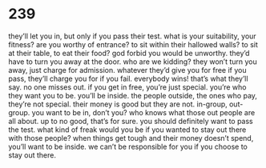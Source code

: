 # 239

they’ll let you in, but only if you pass their test. what is your suitability, your fitness? are you worthy of entrance? to sit within their hallowed walls? to sit at their table, to eat their food? god forbid you would be unworthy. they’d have to turn you away at the door. who are we kidding? they won’t turn you away, just charge for admission. whatever they’d give you for free if you pass, they’ll charge you for if you fail. everybody wins! that’s what they’ll say. no one misses out. if you get in free, you’re just special. you’re who they want you to be. you’ll be inside. the people outside, the ones who pay, they’re not special. their money is good but they are not. in-group, out-group. you want to be in, don’t you? who knows what those out people are all about. up to no good, that’s for sure. you should definitely want to pass the test. what kind of freak would you be if you wanted to stay out there with those people? when things get tough and their money doesn’t spend, you’ll want to be inside. we can’t be responsible for you if you choose to stay out there.